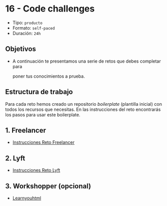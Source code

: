 # 16 - Code challenges

* Tipo: `producto`
* Formato: `self-paced`
* Duración: `24h`

## Objetivos

* A continuación te presentamos una serie de retos que debes completar para

  poner tus conocimientos a prueba.

## Estructura de trabajo

Para cada reto hemos creado un repositorio _boilerplate_ \(plantilla inicial\) con todos los recursos que necesitas. En las instrucciones del reto encontrarás los pasos para usar este boilerplate.

## 1. Freelancer

* [Instrucciones Reto Freelancer](https://github.com/Laboratoria-learning/freelancer)

## 2. Lyft

* [Instrucciones Reto Lyft](https://github.com/Laboratoria-learning/lyft)

## 3. Workshopper \(opcional\)

* [Learnyouhtml](https://github.com/denysdovhan/learnyouhtml)

